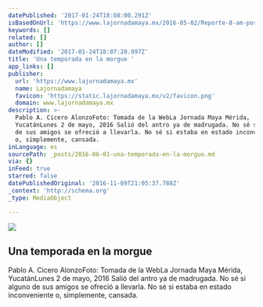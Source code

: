 ```yaml
---
datePublished: '2017-01-24T18:08:00.291Z'
isBasedOnUrl: 'https://www.lajornadamaya.mx/2016-05-02/Reporte-8-am-por-Pablo-Cicero'
keywords: []
related: []
author: []
dateModified: '2017-01-24T18:07:20.997Z'
title: 'Una temporada en la morgue '
app_links: []
publisher:
  url: 'https://www.lajornadamaya.mx'
  name: Lajornadamaya
  favicon: 'https://static.lajornadamaya.mx/v2/favicon.png'
  domain: www.lajornadamaya.mx
description: >-
  Pablo A. Cicero AlonzoFoto: Tomada de la WebLa Jornada Maya Mérida,
  YucatánLunes 2 de mayo, 2016 Salió del antro ya de madrugada. No sé si alguno
  de sus amigos se ofreció a llevarla. No sé si estaba en estado inconveniente
  o, simplemente, cansada.
inLanguage: es
sourcePath: _posts/2016-06-01-una-temporada-en-la-morgue.md
via: {}
inFeed: true
starred: false
datePublishedOriginal: '2016-11-09T21:05:37.788Z'
_context: 'http://schema.org'
_type: MediaObject

---
```

<article style=""><img src="https://s3-us-west-2.amazonaws.com/the-grid-img/p/354430b58d0e85f56e12a5ee4aeff1e3e7dcc23c.jpg" /><h1>Una temporada en la morgue </h1><p>Pablo A. Cicero AlonzoFoto: Tomada de la WebLa Jornada Maya Mérida, YucatánLunes 2 de mayo, 2016 Salió del antro ya de madrugada. No sé si alguno de sus amigos se ofreció a llevarla. No sé si estaba en estado inconveniente o, simplemente, cansada.</p></article>